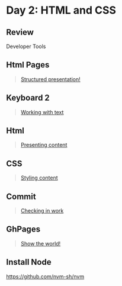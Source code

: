Day 2: HTML and CSS
===

## Review

Developer Tools

## Html Pages

> [Structured presentation!](html-pages.md)

## Keyboard 2

> [Working with text](keyboard.md)

## Html

> [Presenting content](html.md)

## CSS

> [Styling content](css.md)

## Commit

> [Checking in work](../commit.md)

## GhPages

> [Show the world!](gh-pages.md)

## Install Node

https://github.com/nvm-sh/nvm
